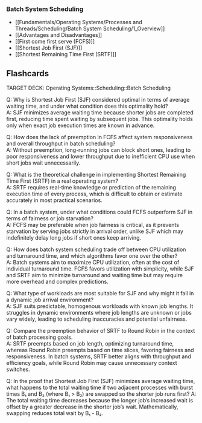 ### Batch System Scheduling
- [[Fundamentals/Operating Systems/Processes and Threads/Scheduling/Batch System Scheduling/1_Overview]]
- [[Advantages and Disadvantages]]
- [[First come first serve (FCFS)]]
- [[Shortest Job First (SJF)]]
- [[Shortest Remaining Time First (SRTF)]]


## Flashcards

TARGET DECK: Operating Systems::Scheduling::Batch Scheduling

Q: Why is Shortest Job First (SJF) considered optimal in terms of average waiting time, and under what condition does this optimality hold?  
A: SJF minimizes average waiting time because shorter jobs are completed first, reducing time spent waiting by subsequent jobs. This optimality holds only when exact job execution times are known in advance.
<!--ID: 1748183493639-->


Q: How does the lack of preemption in FCFS affect system responsiveness and overall throughput in batch scheduling?  
A: Without preemption, long-running jobs can block short ones, leading to poor responsiveness and lower throughput due to inefficient CPU use when short jobs wait unnecessarily.
<!--ID: 1748183493643-->


Q: What is the theoretical challenge in implementing Shortest Remaining Time First (SRTF) in a real operating system?  
A: SRTF requires real-time knowledge or prediction of the remaining execution time of every process, which is difficult to obtain or estimate accurately in most practical scenarios.
<!--ID: 1748183493646-->


Q: In a batch system, under what conditions could FCFS outperform SJF in terms of fairness or job starvation?  
A: FCFS may be preferable when job fairness is critical, as it prevents starvation by serving jobs strictly in arrival order, unlike SJF which may indefinitely delay long jobs if short ones keep arriving.
<!--ID: 1748183493649-->


Q: How does batch system scheduling trade off between CPU utilization and turnaround time, and which algorithms favor one over the other?  
A: Batch systems aim to maximize CPU utilization, often at the cost of individual turnaround time. FCFS favors utilization with simplicity, while SJF and SRTF aim to minimize turnaround and waiting time but may require more overhead and complex predictions.
<!--ID: 1748183493652-->


Q: What type of workloads are most suitable for SJF and why might it fail in a dynamic job arrival environment?  
A: SJF suits predictable, homogenous workloads with known job lengths. It struggles in dynamic environments where job lengths are unknown or jobs vary widely, leading to scheduling inaccuracies and potential unfairness.
<!--ID: 1748183493655-->


Q: Compare the preemption behavior of SRTF to Round Robin in the context of batch processing goals.  
A: SRTF preempts based on job length, optimizing turnaround time, whereas Round Robin preempts based on time slices, favoring fairness and responsiveness. In batch systems, SRTF better aligns with throughput and efficiency goals, while Round Robin may cause unnecessary context switches.
<!--ID: 1748183493658-->

Q: In the proof that Shortest Job First (SJF) minimizes average waiting time, what happens to the total waiting time if two adjacent processes with burst times B₁ and B₂ (where B₁ > B₂) are swapped so the shorter job runs first?
A: The total waiting time decreases because the longer job’s increased wait is offset by a greater decrease in the shorter job’s wait. Mathematically, swapping reduces total wait by B₁ - B₂.
<!--ID: 1748277368023-->

